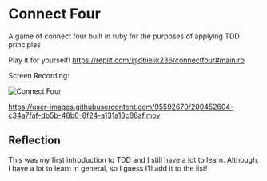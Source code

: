 # Connect Four
A game of connect four built in ruby for the purposes of applying TDD principles

Play it for yourself! https://replit.com/@dbielik236/connectfour#main.rb

Screen Recording:

![Connect Four](https://user-images.githubusercontent.com/95592670/204043653-5a3f42de-3118-4f90-9134-b073fd8704ba.gif)

https://user-images.githubusercontent.com/95592670/200452604-c34a7faf-db5b-48b6-8f24-a131a18c88af.mov



## Reflection
This was my first introduction to TDD and I still have a lot to learn. Although, I have a lot to learn in general, so I guess I'll add it to the list!
